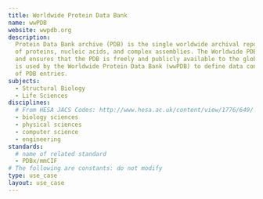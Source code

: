 ```yaml
---
title: Worldwide Protein Data Bank
name: wwPDB
website: wwpdb.org
description:
  Protein Data Bank archive (PDB) is the single worldwide archival repository of information about the 3D structures 
  of proteins, nucleic acids, and complex assemblies. The Worldwide PDB (wwPDB) organization manages the PDB archive 
  and ensures that the PDB is freely and publicly available to the global community. The THe PDB Exchange Dictionary
  is used by the Worldwide Protein Data Bank (wwPDB) to define data content for depositon, annotation and archiving 
  of PDB entries.  
subjects:
  - Structural Biology
  - Life Sciences
disciplines:
  # From HESA JACS Codes: http://www.hesa.ac.uk/content/view/1776/649/
  - biology sciences
  - physical sciences
  - computer science
  - engineering
standards:
  # name of related standard 
  - PDBx/mmCIF
# The following are constants: do not modify
type: use_case
layout: use_case
---
```

